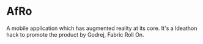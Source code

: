 # AfRo
A mobile application which has augmented reality at its core. It's a Ideathon hack to promote the product by Godrej, Fabric Roll On.
